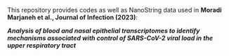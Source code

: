 This repository provides codes as well as NanoString data used in **Moradi Marjaneh et al., Journal of Infection (2023)**: 

**_Analysis of blood and nasal epithelial transcriptomes to identify mechanisms associated with control of SARS-CoV-2 viral load in the upper respiratory tract_**
